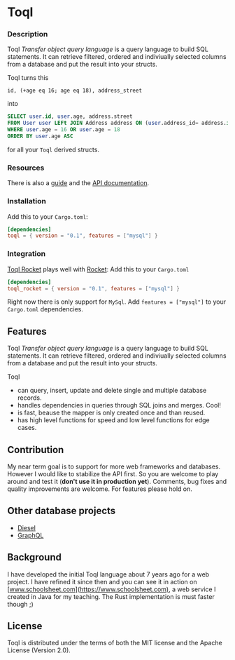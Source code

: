 # Toql

### Description
Toql *Transfer object query language* is a query language to build SQL statements. It can retrieve filtered, ordered and indiviually selected columns from a database and put the result into your structs.

Toql turns this
```toql
id, (+age eq 16; age eq 18), address_street
```
into
```sql
SELECT user.id, user.age, address.street
FROM User user LEFt JOIN Address address ON (user.address_id= address.id)
WHERE user.age = 16 OR user.age = 18
ORDER BY user.age ASC
```
for all your `Toql` derived structs.

### Resources
There is also a [guide](https://roy-ganz.github.io/toql) and the [API documentation](https://docs.rs/toql/0.1/toql/).

### Installation

Add this to your `Cargo.toml`:

```toml
[dependencies]
toql = { version = "0.1", features = ["mysql"] }
```

### Integration 
[Toql Rocket](https://crates.io/crates/toql_rocket) plays well with [Rocket](https://crates.io/crates/rocket): Add this to your `Cargo.toml`

```toml
[dependencies]
toql_rocket = { version = "0.1", features = ["mysql"] }
```

Right now there is only support for `MySql`. Add `features = ["mysql"]` to your `Cargo.toml` dependencies.

## Features

Toql _Transfer object query language_ is a query language to build SQL statements. It can retrieve filtered, ordered and indiviually selected columns from a database and put the result into your structs.

Toql
 - can query, insert, update and delete single and multiple database records.
 - handles dependencies in queries through SQL joins and merges. Cool!
 - is fast, beause the mapper is only created once and than reused.
 - has high level functions for speed and low level functions for edge cases.
 

## Contribution
My near term goal is to support for more web frameworks and databases. However I would like to stabilize the API first. So you are welcome to play around and test it (**don't use it in production yet**). Comments, bug fixes and quality improvements are welcome. For features please hold on.

## Other database projects
- [Diesel](http://diesel.rs/)
- [GraphQL](https://github.com/graphql-rust)


## Background
I have developed the initial Toql language about 7 years ago for a web project. I have refined it since then and you can see it in action on [www.schoolsheet.com](https://www.schoolsheet.com), a web service I created in Java for my teaching. The Rust implementation is must faster though ;)


## License

Toql is distributed under the terms of both the MIT license and the
Apache License (Version 2.0).

